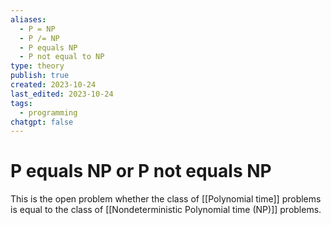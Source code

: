 ```yaml
---
aliases:
  - P = NP
  - P /= NP
  - P equals NP
  - P not equal to NP
type: theory
publish: true
created: 2023-10-24
last_edited: 2023-10-24
tags:
  - programming
chatgpt: false
---
```

# P equals NP or P not equals NP

This is the open problem whether the class of [[Polynomial time]] problems is equal to the class of [[Nondeterministic Polynomial time (NP)]] problems.